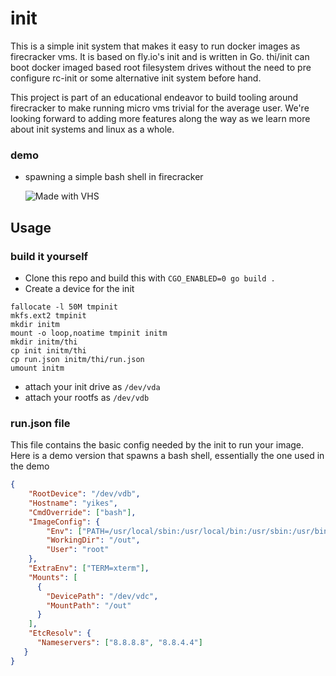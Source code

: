 # init

This is a simple init system that makes it easy to run docker images as firecracker vms. It is based on fly.io's init and is written in Go. thi/init can boot docker imaged based root filesystem drives without the need to pre configure rc-init or some alternative init system before hand.

This project is part of an educational endeavor to build tooling around firecracker to make running micro vms trivial for the average user. We're looking forward to adding more features along the way as we learn more about init systems and linux as a whole.

### demo
- spawning a simple bash shell in firecracker

  ![Made with VHS](https://vhs.charm.sh/vhs-6MF5u4Tsar87Ryp1r7yIk6.gif)
## Usage

### build it yourself

- Clone this repo and build this with `CGO_ENABLED=0 go build .`
- Create a device for the init
```shell
fallocate -l 50M tmpinit
mkfs.ext2 tmpinit
mkdir initm
mount -o loop,noatime tmpinit initm
mkdir initm/thi
cp init initm/thi
cp run.json initm/thi/run.json
umount initm
```
- attach your init drive as `/dev/vda`
- attach your rootfs as `/dev/vdb`

### run.json file

This file contains the basic config needed by the init to run your image. Here is a demo version that spawns a bash shell, essentially the one used in the demo

```json
{
    "RootDevice": "/dev/vdb",
    "Hostname": "yikes",
    "CmdOverride": ["bash"],
    "ImageConfig": {
        "Env": ["PATH=/usr/local/sbin:/usr/local/bin:/usr/sbin:/usr/bin:/sbin:/bin"],
        "WorkingDir": "/out",
        "User": "root"
    },
    "ExtraEnv": ["TERM=xterm"],
    "Mounts": [
      {
        "DevicePath": "/dev/vdc",
        "MountPath": "/out"
      }
    ],
    "EtcResolv": {
      "Nameservers": ["8.8.8.8", "8.8.4.4"]
   }
}
```
